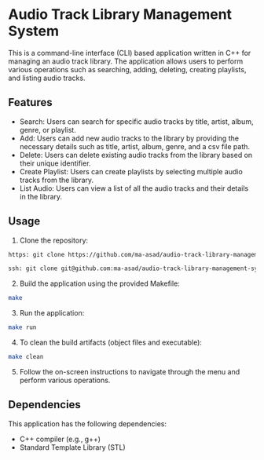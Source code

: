 # Audio Track Library Management System

This is a command-line interface (CLI) based application written in C++ for managing an audio track library. The application allows users to perform various operations such as searching, adding, deleting, creating playlists, and listing audio tracks.

## Features

- Search: Users can search for specific audio tracks by title, artist, album, genre, or playlist.
- Add: Users can add new audio tracks to the library by providing the necessary details such as title, artist, album, genre, and a csv file path.
- Delete: Users can delete existing audio tracks from the library based on their unique identifier.
- Create Playlist: Users can create playlists by selecting multiple audio tracks from the library.
- List Audio: Users can view a list of all the audio tracks and their details in the library.

## Usage

1. Clone the repository:

```bash
https: git clone https://github.com/ma-asad/audio-track-library-management-system.git
```

```bash
ssh: git clone git@github.com:ma-asad/audio-track-library-management-system.git
```

2. Build the application using the provided Makefile:

```bash
make
```

3. Run the application:

```bash
make run
```

4. To clean the build artifacts (object files and executable):

```bash
make clean
```

5. Follow the on-screen instructions to navigate through the menu and perform various operations.

## Dependencies

This application has the following dependencies:

- C++ compiler (e.g., g++)
- Standard Template Library (STL)

